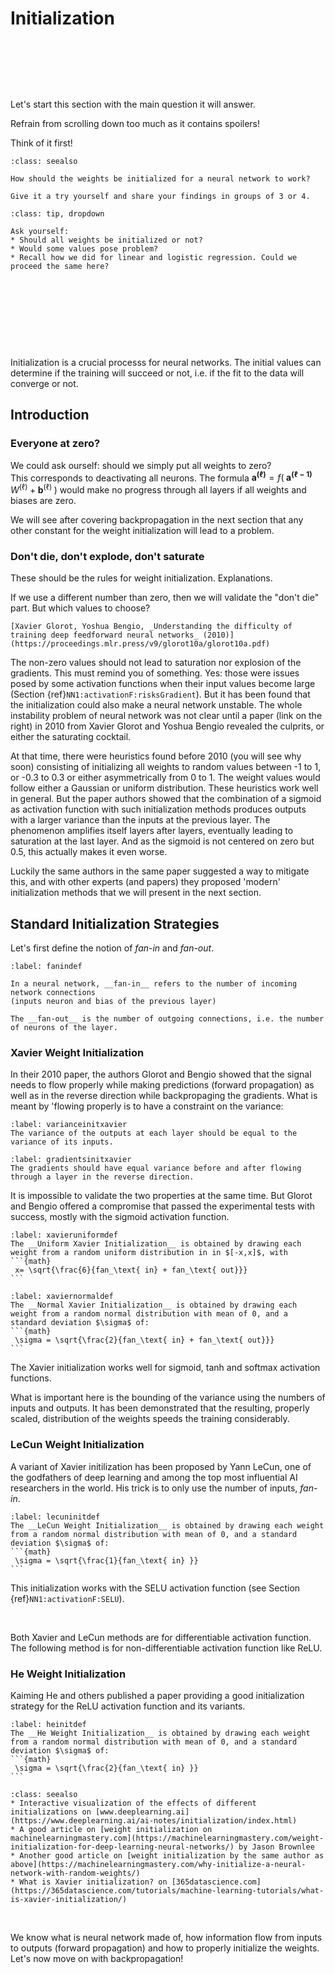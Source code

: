 # Initialization

&nbsp;

&nbsp;

&nbsp;

Let's start this section with the main question it will answer. 

Refrain from scrolling down too much as it contains spoilers!  

Think of it first!

```{admonition} Exercise
:class: seealso

How should the weights be initialized for a neural network to work?

Give it a try yourself and share your findings in groups of 3 or 4.
```

````{admonition} Expand if you need tips and hints
:class: tip, dropdown

Ask yourself:
* Should all weights be initialized or not?
* Would some values pose problem?
* Recall how we did for linear and logistic regression. Could we proceed the same here?
````

&nbsp;

&nbsp;

&nbsp;

&nbsp;

Initialization is a crucial processs for neural networks. The initial values can determine if the training will succeed or not, i.e. if the fit to the data will converge or not.

## Introduction
### Everyone at zero?
We could ask ourself: should we simply put all weights to zero?  
This corresponds to deactivating all neurons. The formula $\boldsymbol{a^{(\ell)}} = f\left( \; \boldsymbol{a^{(\ell -1)}} \;W^{(\ell)} \;+\; \boldsymbol{b}^{(\ell)} \;\right)$ would make no progress through all layers if all weights and biases are zero. 

We will see after covering backpropagation in the next section that any other constant for the weight initialization will lead to a problem. 

### Don't die, don't explode, don't saturate
These should be the rules for weight initialization. Explanations.  

If we use a different number than zero, then we will validate the "don't die" part. But which values to choose? 

````{margin}
[Xavier Glorot, Yoshua Bengio, _Understanding the difficulty of training deep feedforward neural networks_ (2010)](https://proceedings.mlr.press/v9/glorot10a/glorot10a.pdf)
````
The non-zero values should not lead to saturation nor explosion of the gradients. This must remind you of something. Yes: those were issues posed by some activation functions when their input values become large (Section {ref}`NN1:activationF:risksGradient`). But it has been found that the initialization could also make a neural network unstable. The whole instability problem of neural network was not clear until a paper (link on the right) in 2010 from Xavier Glorot and Yoshua Bengio revealed the culprits, or either the saturating cocktail.

At that time, there were heuristics found before 2010 (you will see why soon) consisting of initializing all weights to random values between -1 to 1, or -0.3 to 0.3 or either asymmetrically from 0 to 1. The weight values would follow either a Gaussian or uniform distribution. These heuristics work well in general. But the paper authors showed that the combination of a sigmoid as activation function with such initialization methods produces outputs with a larger variance than the inputs at the previous layer. The phenomenon amplifies itself layers after layers, eventually leading to saturation at the last layer. And as the sigmoid is not centered on zero but 0.5, this actually makes it even worse.

Luckily the same authors in the same paper suggested a way to mitigate this, and with other experts (and papers) they proposed 'modern' initialization methods that we will present in the next section.


## Standard Initialization Strategies
Let's first define the notion of _fan-in_ and _fan-out_. 

````{prf:definition}
:label: fanindef

In a neural network, __fan-in__ refers to the number of incoming network connections  
(inputs neuron and bias of the previous layer)

The __fan-out__ is the number of outgoing connections, i.e. the number of neurons of the layer.

````

### Xavier Weight Initialization
In their 2010 paper, the authors Glorot and Bengio showed that the signal needs to flow properly while making predictions (forward propagation) as well as in the reverse direction while backpropaging the gradients. What is meant by 'flowing properly is to have a constraint on the variance:

```{prf:property}
:label: varianceinitxavier
The variance of the outputs at each layer should be equal to the variance of its inputs.
```
```{prf:property}
:label: gradientsinitxavier
The gradients should have equal variance before and after flowing through a layer in the reverse direction.
```
It is impossible to validate the two properties at the same time. But Glorot and Bengio offered a compromise that passed the experimental tests with success, mostly with the sigmoid activation function.

````{prf:definition}
:label: xavieruniformdef
The __Uniform Xavier Initialization__ is obtained by drawing each weight from a random uniform distribution in in $[-x,x]$, with 
```{math}
 x= \sqrt{\frac{6}{fan_\text{ in} + fan_\text{ out}}}
```
````

````{prf:definition}
:label: xaviernormaldef
The __Normal Xavier Initialization__ is obtained by drawing each weight from a random normal distribution with mean of 0, and a standard deviation $\sigma$ of:
```{math}
 \sigma = \sqrt{\frac{2}{fan_\text{ in} + fan_\text{ out}}}
```
````
The Xavier initialization works well for sigmoid, tanh and softmax activation functions.

What is important here is the bounding of the variance using the numbers of inputs and outputs. It has been demonstrated that the resulting, properly scaled, distribution of the weights speeds the training considerably. 


### LeCun Weight Initialization

A variant of Xavier initilization has been proposed by Yann LeCun, one of the godfathers of deep learning and among the top most influential AI researchers in the world. His trick is to only use the number of inputs, _fan-in_. 

````{prf:definition}
:label: lecuninitdef
The __LeCun Weight Initialization__ is obtained by drawing each weight from a random normal distribution with mean of 0, and a standard deviation $\sigma$ of:
```{math}
 \sigma = \sqrt{\frac{1}{fan_\text{ in} }}
```
````
This initialization works with the SELU activation function (see Section {ref}`NN1:activationF:SELU`).

&nbsp;

Both Xavier and LeCun methods are for differentiable activation function. The following method is for non-differentiable activation function like ReLU.

### He Weight Initialization

Kaiming He and others published a paper providing a good initialization strategy for the ReLU activation function and its variants. 

````{prf:definition}
:label: heinitdef
The __He Weight Initialization__ is obtained by drawing each weight from a random normal distribution with mean of 0, and a standard deviation $\sigma$ of:
```{math}
 \sigma = \sqrt{\frac{2}{fan_\text{ in} }}
```
````



```{admonition} Learn more
:class: seealso
* Interactive visualization of the effects of different initializations on [www.deeplearning.ai](https://www.deeplearning.ai/ai-notes/initialization/index.html) 
* A good article on [weight initialization on machinelearningmastery.com](https://machinelearningmastery.com/weight-initialization-for-deep-learning-neural-networks/) by Jason Brownlee
* Another good article on [weight initialization by the same author as above](https://machinelearningmastery.com/why-initialize-a-neural-network-with-random-weights/)
* What is Xavier initialization? on [365datascience.com](https://365datascience.com/tutorials/machine-learning-tutorials/what-is-xavier-initialization/)
```


&nbsp;

We know what is neural network made of, how information flow from inputs to outputs (forward propagation) and how to properly initialize the weights. Let's now move on with backpropagation!